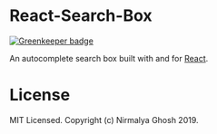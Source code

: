 # React-Search-Box

[![Greenkeeper badge](https://badges.greenkeeper.io/ghoshnirmalya/react-search-box.svg)](https://greenkeeper.io/)

An autocomplete search box built with and for [React](http://facebook.github.io/react/index.html).

# License

MIT Licensed. Copyright (c) Nirmalya Ghosh 2019.
